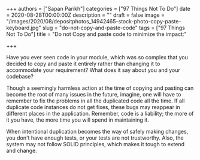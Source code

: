 +++
authors = ["Sapan Parikh"]
categories = ["97 Things Not To Do"]
date = 2020-08-28T00:00:00Z
description = ""
draft = false
image = "/images/2020/08/depositphotos_14942465-stock-photo-copy-paste-keyboard.jpg"
slug = "do-not-copy-and-paste-code"
tags = ["97 Things Not To Do"]
title = "Do not Copy and paste code to minimize the impact:"

+++

Have you ever seen code in your module, which was so complex that you decided to copy and paste it entirely rather than changing it to accommodate your requirement? What does it say about you and your codebase?

Though a seemingly harmless action at the time of copying and pasting can become the root of many issues in the future, imagine, one will have to remember to fix the problems in all the duplicated code all the time. If all duplicate code instances do not get fixes, these bugs may reappear in different places in the application. Remember, code is a liability; the more of it you have, the more time you will spend in maintaining it.

When intentional duplication becomes the way of safely making changes, you don't have enough tests, or your tests are not trustworthy. Also, the system may not follow SOLID principles, which makes it tough to extend and change.
